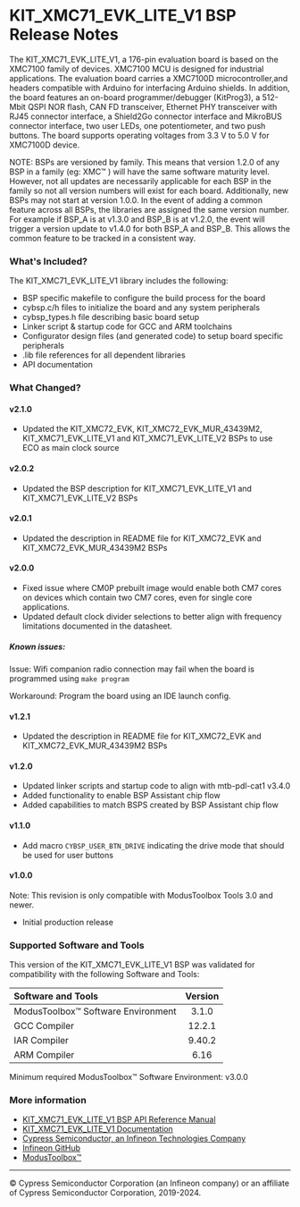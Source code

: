 # KIT_XMC71_EVK_LITE_V1 BSP Release Notes
The KIT_XMC71_EVK_LITE_V1, a 176-pin evaluation board is based on the XMC7100 family of devices. XMC7100 MCU is designed for  industrial applications. The evaluation board carries a XMC7100D microcontroller,and headers compatible with Arduino for interfacing Arduino shields. In addition, the board features an on-board programmer/debugger (KitProg3),  a 512-Mbit QSPI NOR flash, CAN FD transceiver, Ethernet PHY transceiver with RJ45 connector interface,  a Shield2Go connector interface and MikroBUS connector interface, two user LEDs, one potentiometer, and two push buttons.  The board supports operating voltages from 3.3 V to 5.0 V for XMC7100D device.

NOTE: BSPs are versioned by family. This means that version 1.2.0 of any BSP in a family (eg: XMC™ ) will have the same software maturity level. However, not all updates are necessarily applicable for each BSP in the family so not all version numbers will exist for each board. Additionally, new BSPs may not start at version 1.0.0. In the event of adding a common feature across all BSPs, the libraries are assigned the same version number. For example if BSP_A is at v1.3.0 and BSP_B is at v1.2.0, the event will trigger a version update to v1.4.0 for both BSP_A and BSP_B. This allows the common feature to be tracked in a consistent way.

### What's Included?
The KIT_XMC71_EVK_LITE_V1 library includes the following:
* BSP specific makefile to configure the build process for the board
* cybsp.c/h files to initialize the board and any system peripherals
* cybsp_types.h file describing basic board setup
* Linker script & startup code for GCC and ARM toolchains
* Configurator design files (and generated code) to setup board specific peripherals
* .lib file references for all dependent libraries
* API documentation

### What Changed?
#### v2.1.0
* Updated the KIT_XMC72_EVK, KIT_XMC72_EVK_MUR_43439M2, KIT_XMC71_EVK_LITE_V1 and KIT_XMC71_EVK_LITE_V2 BSPs to use ECO as main clock source
#### v2.0.2
* Updated the BSP description for KIT_XMC71_EVK_LITE_V1 and KIT_XMC71_EVK_LITE_V2 BSPs
#### v2.0.1
* Updated the description in README file for KIT_XMC72_EVK and KIT_XMC72_EVK_MUR_43439M2 BSPs
#### v2.0.0
* Fixed issue where CM0P prebuilt image would enable both CM7 cores on devices which contain
  two CM7 cores, even for single core applications.
* Updated default clock divider selections to better align with frequency limitations documented
  in the datasheet.

##### Known issues:
Issue: Wifi companion radio connection may fail when the board is programmed using `make program`

Workaround: Program the board using an IDE launch config.
#### v1.2.1
* Updated the description in README file for KIT_XMC72_EVK and KIT_XMC72_EVK_MUR_43439M2 BSPs
#### v1.2.0
* Updated linker scripts and startup code to align with mtb-pdl-cat1 v3.4.0
* Added functionality to enable BSP Assistant chip flow
* Added capabilities to match BSPS created by BSP Assistant chip flow
#### v1.1.0
* Add macro `CYBSP_USER_BTN_DRIVE` indicating the drive mode that should be used for user buttons
#### v1.0.0
Note: This revision is only compatible with ModusToolbox Tools 3.0 and newer.
* Initial production release

### Supported Software and Tools
This version of the KIT_XMC71_EVK_LITE_V1 BSP was validated for compatibility with the following Software and Tools:

| Software and Tools                        | Version |
| :---                                      | :----:  |
| ModusToolbox™ Software Environment        | 3.1.0   |
| GCC Compiler                              | 12.2.1  |
| IAR Compiler                              | 9.40.2  |
| ARM Compiler                              | 6.16    |

Minimum required ModusToolbox™ Software Environment: v3.0.0

### More information
* [KIT_XMC71_EVK_LITE_V1 BSP API Reference Manual][api]
* [KIT_XMC71_EVK_LITE_V1 Documentation](https://www.infineon.com/KIT_XMC71_EVK_LITE_V1)
* [Cypress Semiconductor, an Infineon Technologies Company](http://www.cypress.com)
* [Infineon GitHub](https://github.com/infineon)
* [ModusToolbox™](https://www.cypress.com/products/modustoolbox-software-environment)

[api]: https://infineon.github.io/TARGET_KIT_XMC71_EVK_LITE_V1/html/modules.html

---
© Cypress Semiconductor Corporation (an Infineon company) or an affiliate of Cypress Semiconductor Corporation, 2019-2024.